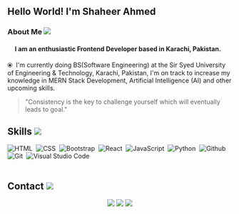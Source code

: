 <h2>Hello World! I'm Shaheer Ahmed</h2>

### About Me <img src="https://img.icons8.com/ultraviolet/30/000000/user-male-3.png"/>

#### &nbsp;&nbsp;&nbsp;&nbsp;&nbsp;I am an enthusiastic Frontend Developer based in Karachi, Pakistan.

⦿ &nbsp;I'm currently doing BS(Software Engineering) at the Sir Syed University of Engineering & Technology, Karachi, Pakistan, I'm on track to increase my knowledge in MERN Stack Development, Artificial Intelligence (AI) and other upcoming skills.

<blockquote>
"Consistency is the key to challenge yourself which will eventually leads to goal."
</blockquote>

### <h2> Skills <img src="https://img.icons8.com/fluency/35/7950F2/source-code.png"/></h2>
![HTML](https://img.shields.io/badge/HTML-E34F26?style=for-the-badge&logo=html5&logoColor=white)&nbsp;
![CSS](https://img.shields.io/badge/CSS-1572B6?style=for-the-badge&logo=css3&logoColor=white)&nbsp;
![Bootstrap](https://img.shields.io/badge/Bootstrap-563D7C?style=for-the-badge&logo=bootstrap&logoColor=white)&nbsp;
![React](https://img.shields.io/badge/React-004466?style=for-the-badge&logo=react&logoColor=white)&nbsp;
![JavaScript](https://img.shields.io/badge/javascript-168363?style=for-the-badge&logo=javascript&logoColor=white)&nbsp;
![Python](https://img.shields.io/badge/Python-004466?style=for-the-badge&logo=python&logoColor=white)&nbsp;
![Github](https://img.shields.io/badge/Github-372213?style=for-the-badge&logo=github&logoColor=white)&nbsp;
![Git](https://img.shields.io/badge/GIT-E44C30?style=for-the-badge&logo=git&logoColor=white)&nbsp;
![Visual Studio Code](https://img.shields.io/badge/VSCode-0078D4?style=for-the-badge&logo=visual%20studio%20code&logoColor=white)&nbsp;
<br></br>

### <h2> Contact <img src="https://img.icons8.com/external-color-outline-adri-ansyah/30/000000/external-user-home-screen-apps-color-outline-adri-ansyah-70.png"/> </h2>

<p align="center">
<a href="//"><img src="https://img.shields.io/badge/portfolio-1868F2?style=for-the-badge&logo=google-chrome&logoColor=white"/></a>
<a href="mailto:m.shaheerahmed@gmail.com"><img src="https://img.shields.io/badge/gmail-3a464b?style=for-the-badge&logo=gmail&logoColor=white"/></a>
<a href="https://www.linkedin.com/in/shaheer-ahmed-38983021b"><img src="https://img.shields.io/badge/LinkedIn-0077B5?style=for-the-badge&logo=linkedin&logoColor=white"/></a>
